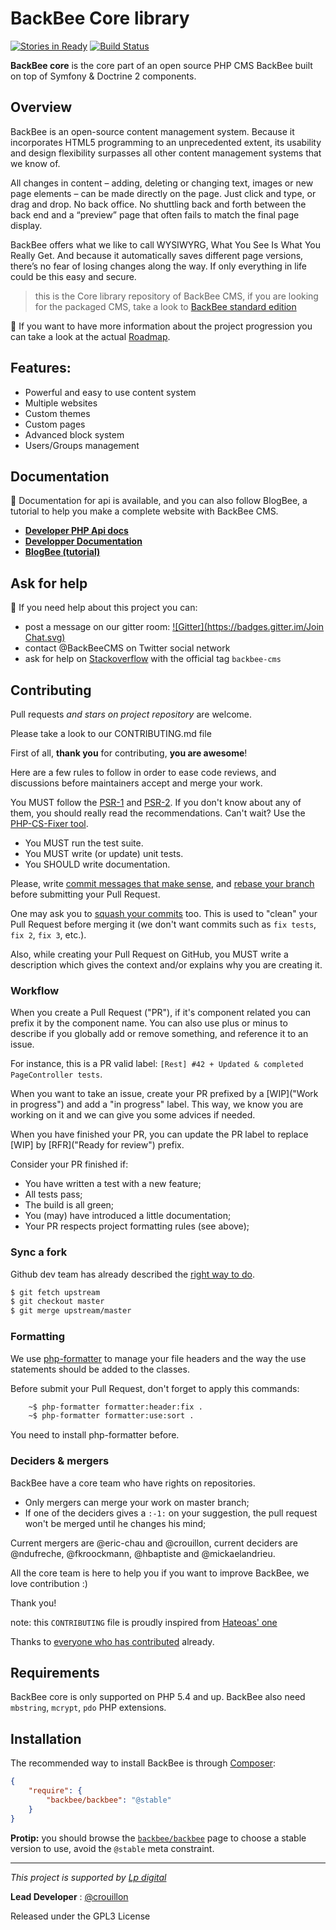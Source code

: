 BackBee Core library
=================

[![Stories in Ready](https://badge.waffle.io/backbee/BackBee.png?label=in%20progress&title=Features%20in%20progress)](https://waffle.io/backbee/BackBee)
[![Build Status](https://travis-ci.org/backbee/BackBee.svg?branch=master)](https://travis-ci.org/backbee/BackBee)

**BackBee core** is the core part of an open source PHP CMS BackBee built on top of Symfony & Doctrine 2 components.

## Overview ##

BackBee is an open-source content management system. Because it incorporates HTML5 programming to an unprecedented extent, its usability and design flexibility surpasses all other content management systems that we know of.

All changes in content – adding, deleting or changing text, images or new page elements – can be made directly on the page. Just click and type, or drag and drop. No back office. No shuttling back and forth between the back end and a “preview” page that often fails to match the final page display.

BackBee offers what we like to call WYSIWYRG, What You See Is What You Really Get. And because it automatically saves different page versions, there’s no fear of losing changes along the way. If only everything in life could be this easy and secure.

> this is the Core library repository of BackBee CMS, if you are looking for the packaged CMS, take a look to [BackBee standard edition](https://github.com/backbee/standard-edition)


:speech_balloon: If you want to have more information about the project progression you can take a look at the actual [Roadmap](https://waffle.io/backbee/backbee-standard).

## Features: ##

* Powerful and easy to use content system
* Multiple websites
* Custom themes
* Custom pages
* Advanced block system
* Users/Groups management

## Documentation ##

:book: Documentation for api is available, and you can also follow BlogBee, a tutorial to help you make a complete website with BackBee CMS.

 - **[Developer PHP Api docs](http://api.backbee.com)**
 - **[Developper Documentation](http://docs.backbee.com)**
 - **[BlogBee (tutorial)](http://blogbee.backbee.com)**

## Ask for help ##

:speech_balloon: If you need help about this project you can:

- post a message on our gitter room: [![Gitter](https://badges.gitter.im/Join Chat.svg)](https://gitter.im/backbee/BackBee?utm_source=badge&utm_medium=badge&utm_campaign=pr-badge&utm_content=badge)
- contact @BackBeeCMS on Twitter social network
- ask for help on [Stackoverflow](https://stackoverflow.com/questions/tagged/backbee-cms) with the official tag ``backbee-cms``

## Contributing

Pull requests *and stars on project repository* are welcome.

Please take a look to our CONTRIBUTING.md file

First of all, **thank you** for contributing, **you are awesome**!

Here are a few rules to follow in order to ease code reviews, and discussions before
maintainers accept and merge your work.

You MUST follow the [PSR-1](http://www.php-fig.org/psr/1/) and [PSR-2](http://www.php-fig.org/psr/2/). If you don't know about any of them, you should really read the recommendations. Can't wait? Use the [PHP-CS-Fixer tool](http://cs.sensiolabs.org/).

* You MUST run the test suite.
* You MUST write (or update) unit tests.
* You SHOULD write documentation.

Please, write [commit messages that make sense](http://tbaggery.com/2008/04/19/a-note-about-git-commit-messages.html), and [rebase your branch](http://git-scm.com/book/en/Git-Branching-Rebasing) before submitting your Pull Request.

One may ask you to [squash your commits](http://gitready.com/advanced/2009/02/10/squashing-commits-with-rebase.html) too. This is used to "clean" your Pull Request before merging it (we don't want commits such as `fix tests`, `fix 2`, `fix 3`, etc.).

Also, while creating your Pull Request on GitHub, you MUST write a description which gives the context and/or explains why you are creating it.

### Workflow

When you create a Pull Request ("PR"), if it's component related you can prefix it by the component name.
You can also use plus or minus to describe if you globally add or remove something, and reference it to an issue.

For instance, this is a PR valid label: ``[Rest] #42 + Updated & completed PageController tests``.

When you want to take an issue, create your PR prefixed by a [WIP]("Work in progress") and add a "in progress" label.
This way, we know you are working on it and we can give you some advices if needed.

When you have finished your PR, you can update the PR label to replace [WIP] by [RFR]("Ready for review") prefix.

Consider your PR finished if:

* You have written a test with a new feature;
* All tests pass;
* The build is all green;
* You (may) have introduced a little documentation;
* Your PR respects project formatting rules (see above);

### Sync a fork

Github dev team has already described the [right way to do](https://help.github.com/articles/syncing-a-fork/).

```bash
$ git fetch upstream
$ git checkout master
$ git merge upstream/master
```

### Formatting

We use [php-formatter](https://github.com/mmoreram/php-formatter) to manage your file headers and the way the use statements should be added to the classes.

Before submit your Pull Request, don't forget to apply this commands:

```sh
    ~$ php-formatter formatter:header:fix .
    ~$ php-formatter formatter:use:sort .
```
You need to install php-formatter before.

### Deciders & mergers

BackBee have a core team who have rights on repositories.
* Only mergers can merge your work on master branch;
* If one of the deciders gives a ``:-1:`` on your suggestion, the pull request won't be merged until he changes his mind;

Current mergers are @eric-chau and @crouillon, current deciders are @ndufreche,  @fkroockmann, @hbaptiste and @mickaelandrieu.

All the core team is here to help you if you want to improve BackBee, we love contribution :)


Thank you!

note: this ``CONTRIBUTING`` file is proudly inspired from [Hateoas' one](https://github.com/willdurand/Hateoas/blob/master/CONTRIBUTING.md)


Thanks to [everyone who has contributed](https://github.com/backbee/backbee-standard/graphs/contributors) already.

Requirements
------------

BackBee core is only supported on PHP 5.4 and up.
BackBee also need ``mbstring``, ``mcrypt``, ``pdo`` PHP extensions.

Installation
------------

The recommended way to install BackBee is through
[Composer](http://getcomposer.org/):

``` json
{
    "require": {
        "backbee/backbee": "@stable"
    }
}
```

**Protip:** you should browse the
[`backbee/backbee`](https://packagist.org/packages/backbee/backbee)
page to choose a stable version to use, avoid the `@stable` meta constraint.

---

*This project is supported by [Lp digital](http://www.lp-digital.fr/en/)*

**Lead Developer** : [@crouillon](https://github.com/crouillon)

Released under the GPL3 License

